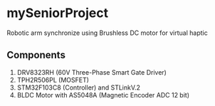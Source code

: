 # mySeniorProject
Robotic arm synchronize using Brushless DC motor for virtual haptic

## Components
1. DRV8323RH (60V Three-Phase Smart Gate Driver)
2. TPH2R506PL (MOSFET)
3. STM32F103C8 (Controller) and STLinkV.2
4. BLDC Motor with AS5048A (Magnetic Encoder ADC 12 bit)

